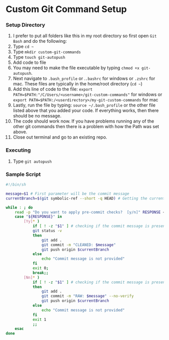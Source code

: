 # Custom Git Command Setup

### Setup Directory
1.  I prefer to put all folders like this in my root directory so first open `Git Bash` and do the following:
1.  Type `cd ~`
1.  Type `mkdir custom-git-commands`
1.  Type `touch git-autopush`
1.  Add code to file
1.  You may need to make the file executable by typing  `chmod +x git-autopush`.
1.  Next navigate to `.bash_profile` or .`.bashrc` for windows or `.zshrc` for mac.  These files are typically in the home/root directory (`cd ~`)
1.  Add this line of code to the file: `export PATH=$PATH:"/C/Users/<username>/git-custom-commands"` for windows or `export PATH=$PATH:/<userdirectory>/my-git-custom-commands` for mac
1.  Lastly, run the file by typing: `source ~/.bash_profile` or the other file listed above that you added your code.  If everything works, then there should be no message.
1.  The code should work now.  If you have problems running any of the other git commands then there is a problem with how the Path was set above.
1.  Close out terminal and go to an existing repo.

### Executing
1.  Type `git autopush`


### Sample Script

```bash
#!/bin/sh

message=$1 # First parameter will be the commit message
currentBranch=$(git symbolic-ref --short -q HEAD) # Getting the current branch

while : ; do
    read -p "Do you want to apply pre-commit checks?  [y/n]" RESPONSE < /dev/tty
    case "${RESPONSE}" in
        [Yy]* )
            if [ ! -z "$1" ] # checking if the commit message is present. If not then aborting.
            git status -v
            then
                git add .
                git commit -m "CLEANED: $message"
                git push origin $currentBranch
            else
                echo "Commit message is not provided"
            fi
            exit 0;
            break;;
        [Nn]* )
            if [ ! -z "$1" ] # checking if the commit message is present. If not then aborting.
            then
                git add .
                git commit -m "RAW: $message" --no-verify
                git push origin $currentBranch
            else
                echo "Commit message is not provided"
            fi
            exit 1
            ;;
    esac
done



```
